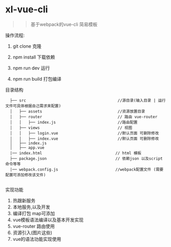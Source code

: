 # xl-vue-cli

>>基于webpack的vue-cli 简易模板


操作流程:

1. git clone  克隆

2. npm install  下载依赖

3. npm run dev  运行

4. npm run build 打包编译


目录结构
  ```
    ├── src                                        //源目录(输入目录 | 运行文件可具体根据自己需求来配置)
    │   ├── assets                                 //资源放置目录
    │   ├── router                                 // 路由 vue-router
    │   │   ├── index.js                           //路由配置  
    │   ├── views                                  // 视图 
    │   │   ├── login.vue                          //默认页面 可删除修改
    │   │   ├── index.vue                          //默认页面 可删除修改
    │   ├── index.js           
    │   ├── app.vue                               
    |── index.html                                // html 模板 
    ├── package.json                              // 依赖json 以及script 命令等等
    |── webpack.config.js                         //webpack配置文件 (需要配置可添加修改该文件)    
    

``` 

 实现功能
 1. 热跟新服务
 2. 本地服务,以及开发
 3. 编译打包 map可添加
 4. vue模板语法编译以及基本开发实现
 5. vue-router 路由使用
 6. 资源引入(图片这些)
 7. vue的语法功能实现使用
 
 

